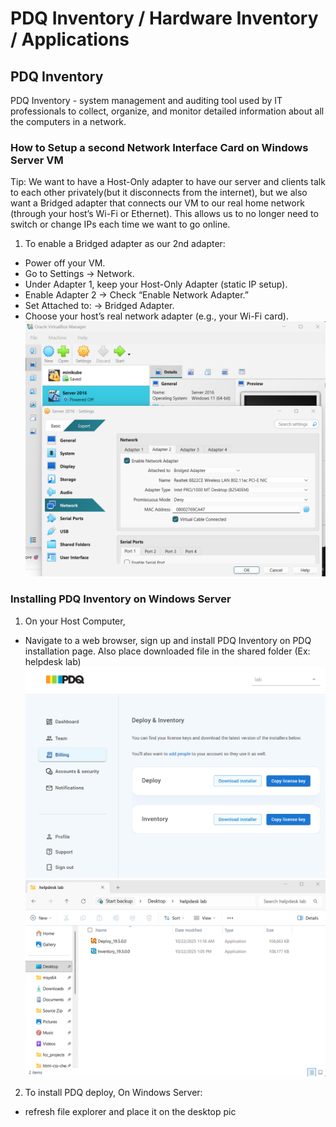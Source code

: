 # PDQ Inventory / Hardware Inventory / Applications

## PDQ Inventory
PDQ Inventory - system management and auditing tool used by IT professionals to collect, organize, and monitor detailed information about all the computers in a network.

### How to Setup a second Network Interface Card on Windows Server VM
Tip: We want to have a Host-Only adapter to have our server and clients talk to each other privately(but it disconnects from the internet), but we also want a Bridged adapter that connects our VM to our real home network (through your host’s Wi-Fi or Ethernet). This allows us to no longer need to switch or change IPs each time we want to go online.

1. To enable a Bridged adapter as our 2nd adapter:
- Power off your VM.
- Go to Settings → Network.
- Under Adapter 1, keep your Host-Only Adapter (static IP setup).
- Enable Adapter 2 → Check “Enable Network Adapter.”
- Set Attached to: → Bridged Adapter.
- Choose your host’s real network adapter (e.g., your Wi-Fi card).
![2nd NAT Adapter setup](./screenshots/setup-second-adapter.png)

### Installing PDQ Inventory on Windows Server 

1. On your Host Computer,
- Navigate to a web browser, sign up and install PDQ Inventory on PDQ installation page. Also place downloaded file in the shared folder (Ex: helpdesk lab)
![PDQ Inventory Installation](./screenshots/pdq-inventory-installation.png)
![PDQ Inventory Installation](./screenshots/pdq-inventory-installation-2.png)


2. To install PDQ deploy, On Windows Server:

- refresh file explorer and place it on the desktop
pic
